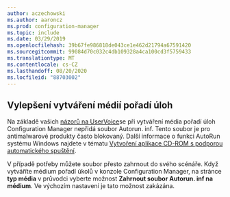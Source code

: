 ```yaml
---
author: aczechowski
ms.author: aaroncz
ms.prod: configuration-manager
ms.topic: include
ms.date: 03/29/2019
ms.openlocfilehash: 39b67fe986818de043ce1e462d21794a67591420
ms.sourcegitcommit: 99084d70c032c4db109328a4ca100cd3f5759433
ms.translationtype: MT
ms.contentlocale: cs-CZ
ms.lasthandoff: 08/20/2020
ms.locfileid: "88703002"
---
```

## <a name="improvement-to-task-sequence-media-creation"></a><a name="bkmk_tsmedia"></a> Vylepšení vytváření médií pořadí úloh

<!-- 4090666 -->

Na základě vašich [názorů na UserVoice](https://configurationmanager.uservoice.com/forums/300492-ideas/suggestions/20306074-add-ability-to-not-include-autorun-inf-when-buildi)se při vytváření média pořadí úloh Configuration Manager nepřidá soubor Autorun. inf. Tento soubor je pro antimalwarové produkty často blokovaný. Další informace o funkci AutoRun systému Windows najdete v tématu [Vytvoření aplikace CD-ROM s podporou automatického spuštění](/windows/desktop/shell/autoplay).

V případě potřeby můžete soubor přesto zahrnout do svého scénáře. Když vytváříte médium pořadí úkolů v konzole Configuration Manager, na stránce **typ média** v průvodci vyberte možnost **Zahrnout soubor Autorun. inf na médium**. Ve výchozím nastavení je tato možnost zakázána.